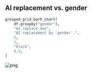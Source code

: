 ## AI replacement vs. gender

```python
grouped_grid_barh_chart(
    df.groupby("gender"),
    "AI_replace_dev",
    "AI replacement by 'gender'.",
    5,
    1,
    "black",
    8.5,
)
```

![png](output_65_0.png)


